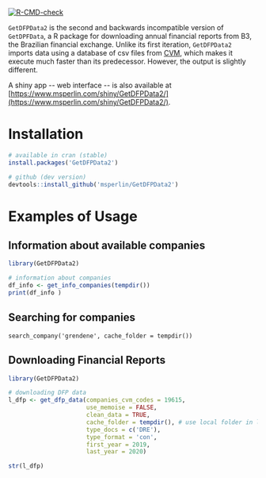   <!-- badges: start -->
  [![R-CMD-check](https://github.com/msperlin/GetDFPData2/actions/workflows/R-CMD-check.yaml/badge.svg)](https://github.com/msperlin/GetDFPData2/actions/workflows/R-CMD-check.yaml)
  <!-- badges: end -->

`GetDFPData2` is the second and backwards incompatible version of `GetDPFData`,  a R package for downloading annual financial reports from B3, the Brazilian financial exchange. Unlike its first iteration, `GetDFPData2` imports data using a  database of csv files from [CVM](http://dados.cvm.gov.br/dados/CIA_ABERTA/), which makes it execute much faster than its predecessor. However, the output is slightly different.

A shiny app -- web interface -- is also available at  [https://www.msperlin.com/shiny/GetDFPData2/](https://www.msperlin.com/shiny/GetDFPData2/).


# Installation

```r
# available in cran (stable)
install.packages('GetDFPData2')

# github (dev version)
devtools::install_github('msperlin/GetDFPData2')
```

# Examples of Usage

## Information about available companies

```r
library(GetDFPData2)

# information about companies
df_info <- get_info_companies(tempdir())
print(df_info )
```

## Searching for companies

```{r}
search_company('grendene', cache_folder = tempdir())
```

## Downloading Financial Reports

```r
library(GetDFPData2)

# downloading DFP data
l_dfp <- get_dfp_data(companies_cvm_codes = 19615, 
                      use_memoise = FALSE,
                      clean_data = TRUE,
                      cache_folder = tempdir(), # use local folder in live code
                      type_docs = c('DRE'), 
                      type_format = 'con',
                      first_year = 2019, 
                      last_year = 2020)

str(l_dfp)
```


